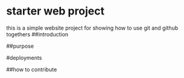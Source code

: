 # starter web project
this is a simple website project for showing how to use git and github togethers
##introduction

##purpose

#deployments

##how to contribute